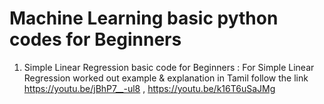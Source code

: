 # Machine Learning basic python codes for Beginners
1. Simple Linear Regression basic code for Beginners : For Simple Linear Regression worked out example & explanation in Tamil follow the link  https://youtu.be/jBhP7__-ul8 , https://youtu.be/k16T6uSaJMg
